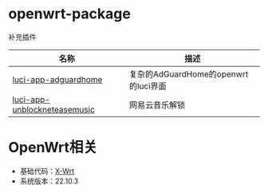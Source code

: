 # openwrt-package
补充插件

|名称|描述|
|----|----|
|[luci-app-adguardhome](https://github.com/rufengsuixing/luci-app-adguardhome.git)|复杂的AdGuardHome的openwrt的luci界面|
|[luci-app-unblockneteasemusic](https://github.com/UnblockNeteaseMusic/luci-app-unblockneteasemusic.git)|网易云音乐解锁|


# OpenWrt相关
- 基础代码：[X-Wrt](https://github.com/x-wrt/)
- 系统版本：22.10.3